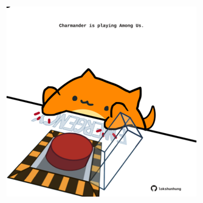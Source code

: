 <!-- built at 04/01/2025, 11:00:37 UTC -->
<p align="center">
  <img width="500" height="500" src="./ReadmeImage.svg">
</p>

